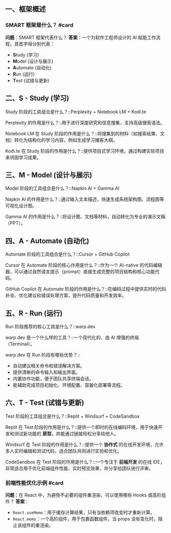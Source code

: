 ## 一、框架概述

### SMART 框架是什么？ #card
**问题**：SMART 框架代表什么？
**答案**：一个为软件工程师设计的 AI 赋能工作流程，其首字母分别代表：
-   **S**tudy (学习)
-   **M**odel (设计与展示)
-   **A**utomate (自动化)
-   **R**un (运行)
-   **T**est (试错与更新)

## 二、S - Study (学习)

Study 阶段的工具组合是什么？::Perplexity + Notebook LM + Kodi.te

Perplexity 的作用是什么？::用于进行深度研究和信息搜集，支持高级搜索语法。

Notebook LM 在 Study 阶段的作用是什么？::将搜集到的材料（如搜索结果、文档）转化为结构化的学习内容，例如生成学习播客大纲。

Kodi.te 在 Study 阶段的作用是什么？::提供项目式学习环境，通过构建实际项目来巩固学习成果。

## 三、M - Model (设计与展示)

Model 阶段的工具组合是什么？::Napkin AI + Gamma AI

Napkin AI 的作用是什么？::通过输入文本描述，快速生成系统架构图、流程图等可视化设计图。

Gamma AI 的作用是什么？::将设计图、文档等材料，自动转化为专业的演示文稿（PPT）。

## 四、A - Automate (自动化)

Automate 阶段的工具组合是什么？::Cursor + GitHub Copilot

Cursor 在 Automate 阶段的核心作用是什么？::作为一个 AI-native 的代码编辑器，可以通过自然语言提示（prompt）直接生成完整的项目结构和核心功能代码。

GitHub Copilot 在 Automate 阶段的作用是什么？::在编码过程中提供实时的代码补全、优化建议和错误处理方案，提升代码质量和开发效率。

## 五、R - Run (运行)

Run 阶段推荐的核心工具是什么？::warp.dev

warp.dev 是一个什么样的工具？::一个现代化的、由 AI 增强的终端（Terminal）。

warp.dev 在 Run 阶段有哪些优势？::
-   自动建议相关命令和错误解决方案。
-   提供清晰的命令输入和输出界面。
-   内置协作功能，便于团队共享终端会话。
-   能辅助完成项目初始化、环境配置、容器化部署等流程。

## 六、T - Test (试错与更新)

Test 阶段的工具组合是什么？::Replit + Windsurf + CodeSandbox

Replit 在 Test 阶段的作用是什么？::提供一个即时的在线编码环境，用于快速开发和测试新功能的 **原型**，并能通过链接轻松分享给他人。

Windsurf 在 Test 阶段的作用是什么？::提供一个 **协作式** 的在线开发环境，允许多人实时编辑和测试代码，适合团队共同进行实验和优化。

CodeSandbox 在 Test 阶段的作用是什么？::一个专注于 **前端开发** 的在线 IDE，非常适合用于优化前端组件性能、实时预览效果，并分享给团队进行评审。

### 前端性能优化示例 #card
**问题**：在 React 中，为避免不必要的组件重渲染，可以使用哪些 Hooks 或高阶组件？
**答案**：
-   `React.useMemo`：用于缓存计算结果，只有当依赖项改变时才重新计算。
-   `React.memo`：一个高阶组件，用于包裹函数组件，当 props 没有变化时，阻止该组件的重渲染。